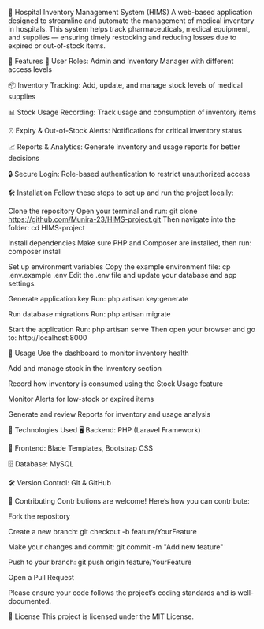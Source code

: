 🏥 Hospital Inventory Management System (HIMS)
A web-based application designed to streamline and automate the management of medical inventory in hospitals. This system helps track pharmaceuticals, medical equipment, and supplies — ensuring timely restocking and reducing losses due to expired or out-of-stock items.

🚀 Features
👥 User Roles: Admin and Inventory Manager with different access levels

📦 Inventory Tracking: Add, update, and manage stock levels of medical supplies

📊 Stock Usage Recording: Track usage and consumption of inventory items

⏰ Expiry & Out-of-Stock Alerts: Notifications for critical inventory status

📈 Reports & Analytics: Generate inventory and usage reports for better decisions

🔒 Secure Login: Role-based authentication to restrict unauthorized access

🛠️ Installation
Follow these steps to set up and run the project locally:

Clone the repository
Open your terminal and run:
git clone https://github.com/Munira-23/HIMS-project.git
Then navigate into the folder:
cd HIMS-project

Install dependencies
Make sure PHP and Composer are installed, then run:
composer install

Set up environment variables
Copy the example environment file:
cp .env.example .env
Edit the .env file and update your database and app settings.

Generate application key
Run:
php artisan key:generate

Run database migrations
Run:
php artisan migrate

Start the application
Run:
php artisan serve
Then open your browser and go to:
http://localhost:8000

📖 Usage
Use the dashboard to monitor inventory health

Add and manage stock in the Inventory section

Record how inventory is consumed using the Stock Usage feature

Monitor Alerts for low-stock or expired items

Generate and review Reports for inventory and usage analysis

🧰 Technologies Used
🖥️ Backend: PHP (Laravel Framework)

🎨 Frontend: Blade Templates, Bootstrap CSS

🗄️ Database: MySQL

🛠️ Version Control: Git & GitHub

🤝 Contributing
Contributions are welcome! Here’s how you can contribute:

Fork the repository

Create a new branch: git checkout -b feature/YourFeature

Make your changes and commit: git commit -m "Add new feature"

Push to your branch: git push origin feature/YourFeature

Open a Pull Request

Please ensure your code follows the project’s coding standards and is well-documented.

📄 License
This project is licensed under the MIT License.
